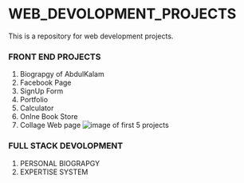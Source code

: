 # WEB_DEVOLOPMENT_PROJECTS
This is a repository for web development projects.
### FRONT END PROJECTS
1. Biograpgy of AbdulKalam
2. Facebook Page
3. SignUp Form
4. Portfolio
5. Calculator
6. Onlne Book Store
7. Collage Web page
![image of first 5 projects](FRONT_END_PROJECTS/IMAGES/images1.png)

### FULL STACK DEVOLOPMENT
1. PERSONAL BIOGRAPGY
2. EXPERTISE SYSTEM


